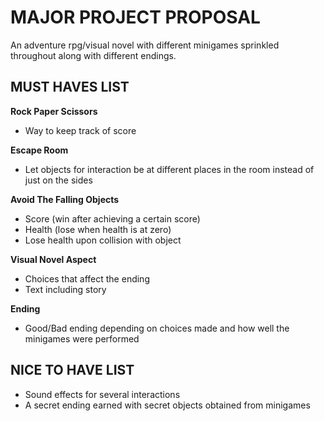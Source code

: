 # MAJOR PROJECT PROPOSAL

An adventure rpg/visual novel with different minigames sprinkled throughout along with different endings.

## MUST HAVES LIST

**Rock Paper Scissors**
- Way to keep track of score

**Escape Room**
- Let objects for interaction be at different places in the room instead of just on the sides

**Avoid The Falling Objects**
- Score (win after achieving a certain score)
- Health (lose when health is at zero)
- Lose health upon collision with object

**Visual Novel Aspect**
- Choices that affect the ending
- Text including story

**Ending**
- Good/Bad ending depending on choices made and how well the minigames were performed

## NICE TO HAVE LIST
- Sound effects for several interactions
- A secret ending earned with secret objects obtained from minigames
